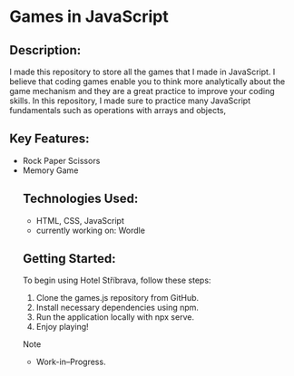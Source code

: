 <H1>Games in JavaScript
</H1>

<h2>Description:</h2>
I made this repository to store all the games that I made in JavaScript. I believe that coding games enable you to think more analytically about the game mechanism and they are a great practice to improve your coding skills.
In this repository, I made sure to practice many JavaScript fundamentals such as operations with arrays and objects, 
<h2>Key Features:</h2>

<ul>
  <li>
Rock Paper Scissors</li>
  <li>
Memory Game</li>


<h2>Technologies Used:</h2>
<ul>
  <li>HTML, CSS, JavaScript
</li>
 <li>currently working on: Wordle</li>
</ul>


<h2>Getting Started:</h2>
<p>To begin using Hotel Stříbrava, follow these steps:</p>
<ol>
  <li>Clone the games.js repository from GitHub.
</li>
  <li>Install necessary dependencies using npm.

</li>
  
</li>
  <li>Run the application locally with npx serve.

</li>
 <li>Enjoy playing!

</li>
</ol>


> [!NOTE]
> <ul>
> <li>Work-in–Progress.</p>
></li>
